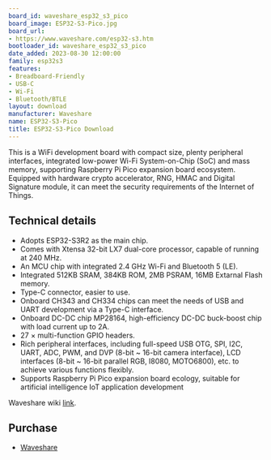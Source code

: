 ```yaml
---
board_id: waveshare_esp32_s3_pico
board_image: ESP32-S3-Pico.jpg
board_url:
- https://www.waveshare.com/esp32-s3.htm
bootloader_id: waveshare_esp32_s3_pico
date_added: 2023-08-30 12:00:00
family: esp32s3
features:
- Breadboard-Friendly
- USB-C
- Wi-Fi
- Bluetooth/BTLE
layout: download
manufacturer: Waveshare
name: ESP32-S3-Pico
title: ESP32-S3-Pico Download
---
```


This is a WiFi development board with compact size, plenty peripheral interfaces, integrated low-power Wi-Fi System-on-Chip (SoC) and mass memory, supporting Raspberry Pi Pico expansion board ecosystem.
Equipped with hardware crypto accelerator, RNG, HMAC and Digital Signature module, it can meet the security requirements of the Internet of Things.

## Technical details

- Adopts ESP32-S3R2 as the main chip.
- Comes with Xtensa 32-bit LX7 dual-core processor, capable of running at 240 MHz.
- An MCU chip with integrated 2.4 GHz Wi-Fi and Bluetooth 5 (LE).
- Integrated 512KB SRAM, 384KB ROM, 2MB PSRAM, 16MB Extarnal Flash memory.
- Type-C connector, easier to use.
- Onboard CH343 and CH334 chips can meet the needs of USB and UART development via a Type-C interface.
- Onboard DC-DC chip MP28164, high-efficiency DC-DC buck-boost chip with load current up to 2A.
- 27 × multi-function GPIO headers.
- Rich peripheral interfaces, including full-speed USB OTG, SPI, I2C, UART, ADC, PWM, and DVP (8-bit ~ 16-bit camera interface), LCD interfaces (8-bit ~ 16-bit parallel RGB, I8080, MOTO6800), etc. to achieve various functions flexibly.
- Supports Raspberry Pi Pico expansion board ecology, suitable for artificial intelligence IoT application development

Waveshare wiki [link](https://www.waveshare.com/wiki/ESP32-S3-Pico).

## Purchase
* [Waveshare]([https://www.waveshare.com/esp32-s3-pico.htm)
